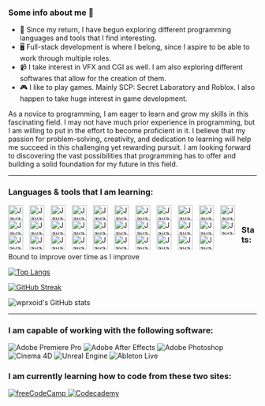 ### Some info about me 🙂

- 🌱 Since my return, I have begun exploring different programming languages and tools that I find interesting.
- 🖥️ Full-stack development is where I belong, since I aspire to be able to work through multiple roles.
- 📹 I take interest in VFX and CGI as well. I am also exploring different softwares that allow for the creation of them.
- 🎮 I like to play games. Mainly SCP: Secret Laboratory and Roblox. I also happen to take huge interest in game development.

As a novice to programming, I am eager to learn and grow my skills in this fascinating field. I may not have much prior experience in programming, but I am willing to put in the effort to become proficient in it. I believe that my passion for problem-solving, creativity, and dedication to learning will help me succeed in this challenging yet rewarding pursuit. I am looking forward to discovering the vast possibilities that programming has to offer and building a solid foundation for my future in this field.

---
### Languages & tools that I am learning:

<p>
 <img align="left" alt="Java" width="30px" style="padding-right:10px;" src="https://cdn.jsdelivr.net/gh/devicons/devicon/icons/javascript/javascript-plain.svg" />
 <img align="left" alt="Java" width="30px" style="padding-right:10px;" src="https://cdn.jsdelivr.net/gh/devicons/devicon/icons/html5/html5-plain.svg" />
 <img align="left" alt="Java" width="30px" style="padding-right:10px;" src="https://cdn.jsdelivr.net/gh/devicons/devicon/icons/css3/css3-plain.svg" />
 <img align="left" alt="Java" width="30px" style="padding-right:10px;" src="https://cdn.jsdelivr.net/gh/devicons/devicon/icons/nodejs/nodejs-plain.svg" />
 <img align="left" alt="Java" width="30px" style="padding-right:10px;" src="https://cdn.jsdelivr.net/gh/devicons/devicon/icons/backbonejs/backbonejs-plain.svg" />
 <img align="left" alt="Java" width="30px" style="padding-right:10px;" src="https://cdn.jsdelivr.net/gh/devicons/devicon/icons/vuejs/vuejs-plain.svg" />
 <img align="left" alt="Java" width="30px" style="padding-right:10px;" src="https://cdn.jsdelivr.net/gh/devicons/devicon/icons/react/react-original.svg" />
 <img align="left" alt="Java" width="30px" style="padding-right:10px;" src="https://cdn.jsdelivr.net/gh/devicons/devicon/icons/java/java-plain.svg" />
 <img align="left" alt="Java" width="30px" style="padding-right:10px;" src="https://cdn.jsdelivr.net/gh/devicons/devicon/icons/lua/lua-plain.svg" />
 <img align="left" alt="Java" width="30px" style="padding-right:10px;" src="https://cdn.jsdelivr.net/gh/devicons/devicon/icons/python/python-plain.svg" />
 <img align="left" alt="Java" width="30px" style="padding-right:10px;" src="https://cdn.jsdelivr.net/gh/devicons/devicon/icons/c/c-plain.svg" />
 <img align="left" alt="Java" width="30px" style="padding-right:10px;" src="https://cdn.jsdelivr.net/gh/devicons/devicon/icons/go/go-original-wordmark.svg" />
 <img align="left" alt="Java" width="30px" style="padding-right:10px;" src="https://cdn.jsdelivr.net/gh/devicons/devicon/icons/kotlin/kotlin-plain.svg" />
 <img align="left" alt="Java" width="30px" style="padding-right:10px;" src="https://cdn.jsdelivr.net/gh/devicons/devicon/icons/typescript/typescript-plain.svg" />
 <img align="left" alt="Java" width="30px" style="padding-right:10px;" src="https://cdn.jsdelivr.net/gh/devicons/devicon/icons/angularjs/angularjs-plain.svg" />
 <img align="left" alt="Java" width="30px" style="padding-right:10px;" src="https://cdn.jsdelivr.net/gh/devicons/devicon/icons/gatsby/gatsby-plain.svg" />
 <img align="left" alt="Java" width="30px" style="padding-right:10px;" src="https://cdn.jsdelivr.net/gh/devicons/devicon/icons/csharp/csharp-plain.svg" />
 <img align="left" alt="Java" width="30px" style="padding-right:10px;" src="https://cdn.jsdelivr.net/gh/devicons/devicon/icons/cplusplus/cplusplus-plain.svg" />
 <img align="left" alt="Java" width="30px" style="padding-right:10px;" src="https://cdn.jsdelivr.net/gh/devicons/devicon/icons/spring/spring-original.svg" />
 <img align="left" alt="Java" width="30px" style="padding-right:10px;" src="https://cdn.jsdelivr.net/gh/devicons/devicon/icons/django/django-plain.svg" />
 <img align="left" alt="Java" width="30px" style="padding-right:10px;" src="https://cdn.jsdelivr.net/gh/devicons/devicon/icons/swift/swift-original.svg" />
 <img align="left" alt="Java" width="30px" style="padding-right:10px;" src="https://cdn.jsdelivr.net/gh/devicons/devicon/icons/solidity/solidity-plain.svg" />
 <img align="left" alt="Java" width="30px" style="padding-right:10px;" src="https://cdn.jsdelivr.net/gh/devicons/devicon/icons/mysql/mysql-plain.svg" />
 <img align="left" alt="Java" width="30px" style="padding-right:10px;" src="https://cdn.jsdelivr.net/gh/devicons/devicon/icons/qt/qt-original.svg" />
 <img align="left" alt="Java" width="30px" style="padding-right:10px;" src="https://cdn.jsdelivr.net/gh/devicons/devicon/icons/ruby/ruby-plain.svg" />
 <img align="left" alt="Java" width="30px" style="padding-right:10px;" src="https://cdn.jsdelivr.net/gh/devicons/devicon/icons/haskell/haskell-original.svg" />
 <img align="left" alt="Java" width="30px" style="padding-right:10px;" src="https://cdn.jsdelivr.net/gh/devicons/devicon/icons/scala/scala-original.svg" />
 <img align="left" alt="Java" width="30px" style="padding-right:10px;" src="https://cdn.jsdelivr.net/gh/devicons/devicon/icons/julia/julia-original.svg" />
 <img align="left" alt="Java" width="30px" style="padding-right:10px;" src="https://cdn.jsdelivr.net/gh/devicons/devicon/icons/elixir/elixir-original.svg" />
 <img align="left" alt="Java" width="30px" style="padding-right:10px;" src="https://cdn.jsdelivr.net/gh/devicons/devicon/icons/php/php-plain.svg" />
 <img align="left" alt="Java" width="30px" style="padding-right:10px;" src="https://cdn.jsdelivr.net/gh/devicons/devicon/icons/r/r-original.svg" />
 <img align="left" alt="Java" width="30px" style="padding-right:10px;" src="https://cdn.jsdelivr.net/gh/devicons/devicon/icons/linux/linux-original.svg" />
<br/>

### Stats:

Bound to improve over time as I improve

[![Top Langs](https://github-readme-stats.vercel.app/api/top-langs/?username=exhene&layout=compact&theme=dark)](https://github.com/exhene/github-readme-stats)

[![GitHub Streak](https://github-readme-streak-stats.herokuapp.com/?user=exhene&theme=dark)](https://git.io/streak-stats)

![wprxoid's GitHub stats](https://github-readme-stats.vercel.app/api?username=exhene&show_icons=true&theme=dark)
   
</p>

---
### I am capable of working with the following software:

<p>
   <img alt="Adobe Premiere Pro" src="https://img.shields.io/badge/Adobe Premiere Pro-9999FF?logo=adobepremierepro&logoColor=white&style=for-the-badge" />
  <img alt="Adobe After Effects" src="https://img.shields.io/badge/Adobe After Effects-9999FF?logo=adobeaftereffects&logoColor=white&style=for-the-badge" />
  <img alt="Adobe Photoshop" src="https://img.shields.io/badge/Adobe Photoshop-31A8FF?logo=adobephotoshop&logoColor=white&style=for-the-badge" />
  <img alt="Cinema 4D" src="https://img.shields.io/badge/Cinema 4D-011A6A?logo=cinema4d&logoColor=white&style=for-the-badge" />
  <img alt="Unreal Engine" src="https://img.shields.io/badge/Unreal Engine-313131?logo=unrealengine&logoColor=white&style=for-the-badge" />
  <img alt="Ableton Live" src="https://img.shields.io/badge/Ableton Live-000000?logo=abletonlive&logoColor=white&style=for-the-badge" />

### I am currently learning how to code from these two sites:
<p>
  <a href="https://www.freecodecamp.org/learn">
    <img alt="freeCodeCamp" src="https://img.shields.io/badge/freecodecamp-0A0A23?logo=freecodecamp&logoColor=white&style=for-the-badge" />
  </a>
  <a href="https://www.codecademy.com/learn">
    <img alt="Codecademy" src="https://img.shields.io/badge/codecademy-1F4056?logo=codecademy&logoColor=white&style=for-the-badge" />
  </a>
